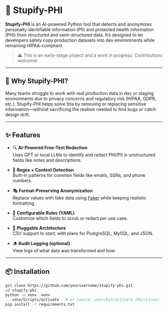 # 🧼 Stupify-PHI

**Stupify-PHI** is an AI-powered Python tool that detects and anonymizes personally identifiable information (PII) and protected health information (PHI) from structured and semi-structured data. It’s designed to let developers safely copy production datasets into dev environments while remaining HIPAA-compliant.

> ⚠️ This is an early-stage project and a work in progress. Contributions welcome!

---

## 🚀 Why Stupify-PHI?

Many teams struggle to work with real production data in dev or staging environments due to privacy concerns and regulatory risk (HIPAA, GDPR, etc.). Stupify-PHI helps solve this by removing or replacing sensitive information—without sacrificing the realism needed to find bugs or catch design drift.

---

## ✨ Features

- 🔍 **AI-Powered Free-Text Redaction**  
  Uses GPT or local LLMs to identify and redact PHI/PII in unstructured fields like notes and descriptions.

- 🧠 **Regex + Context Detection**  
  Built-in patterns for common fields like emails, SSNs, and phone numbers.

- 🎭 **Format-Preserving Anonymization**  
  Replace values with fake data using [Faker](https://faker.readthedocs.io/) while keeping realistic formatting.

- 🔧 **Configurable Rules (YAML)**  
  Customize which fields to scrub or redact per use case.

- 🧩 **Pluggable Architecture**  
  CSV support to start, with plans for PostgreSQL, MySQL, and JSON.

- 🪵 **Audit Logging (optional)**  
  View logs of what data was transformed and how.

---

## 📦 Installation

```bash
git clone https://github.com/yourusername/stupify-phi.git
cd stupify-phi
python -m venv .venv
. .venv/Scripts/activate   # or source .venv/bin/activate (Mac/Linux)
pip install -r requirements.txt
